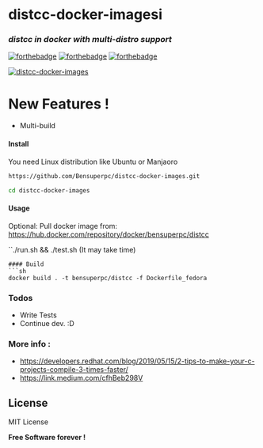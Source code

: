 # distcc-docker-imagesi

### _distcc in docker with multi-distro support_
 [![forthebadge](https://forthebadge.com/images/badges/built-with-love.svg)](https://forthebadge.com) [![forthebadge](https://forthebadge.com/images/badges/powered-by-jeffs-keyboard.svg)](https://forthebadge.com) [![forthebadge](https://forthebadge.com/images/badges/contains-cat-gifs.svg)](https://forthebadge.com)

[![distcc-docker-images](https://github.com/Bensuperpc/distcc-docker-images/actions/workflows/main.yml/badge.svg)](https://github.com/Bensuperpc/distcc-docker-images/actions/workflows/main.yml)

# New Features !

  - Multi-build

#### Install
You need Linux distribution like Ubuntu or Manjaoro

```sh
https://github.com/Bensuperpc/distcc-docker-images.git
```
```sh
cd distcc-docker-images
```
#### Usage

Optional: Pull docker image from: https://hub.docker.com/repository/docker/bensuperpc/distcc

``./run.sh && ./test.sh (It may take time)
```
#### Build
```sh
docker build . -t bensuperpc/distcc -f Dockerfile_fedora
```

### Todos

 - Write Tests
 - Continue dev. :D

### More info : 
- https://developers.redhat.com/blog/2019/05/15/2-tips-to-make-your-c-projects-compile-3-times-faster/
- https://link.medium.com/cfhBeb298V

License
----

MIT License


**Free Software forever !**
   
 
